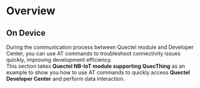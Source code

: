 # Overview

## **On Device**

During the communication process between Quectel module and Developer Center, you can use AT commands to troubleshoot connectivity issues quickly, improving development efficiency.   
This section takes __Quectel NB-IoT module supporting QuecThing__  as an example to show you how to use AT commands to quickly access __Quectel Developer Center__ and perform data interaction.

